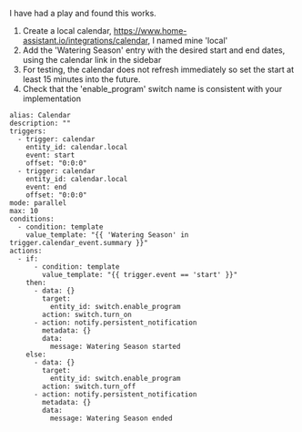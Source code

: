 I have had a play and found this works.

1. Create a local calendar, https://www.home-assistant.io/integrations/calendar, I named mine 'local'
2. Add the 'Watering Season' entry with the desired start and end dates, using the calendar link in the sidebar
3. For testing, the calendar does not refresh immediately so set the start at least 15 minutes into the future.
4. Check that the 'enable_program' switch name is consistent with your implementation
```
alias: Calendar
description: ""
triggers:
  - trigger: calendar
    entity_id: calendar.local
    event: start
    offset: "0:0:0"
  - trigger: calendar
    entity_id: calendar.local
    event: end
    offset: "0:0:0"
mode: parallel
max: 10
conditions:
  - condition: template
    value_template: "{{ 'Watering Season' in trigger.calendar_event.summary }}"
actions:
  - if:
      - condition: template
        value_template: "{{ trigger.event == 'start' }}"
    then:
      - data: {}
        target:
          entity_id: switch.enable_program
        action: switch.turn_on
      - action: notify.persistent_notification
        metadata: {}
        data:
          message: Watering Season started
    else:
      - data: {}
        target:
          entity_id: switch.enable_program
        action: switch.turn_off
      - action: notify.persistent_notification
        metadata: {}
        data:
          message: Watering Season ended
```
